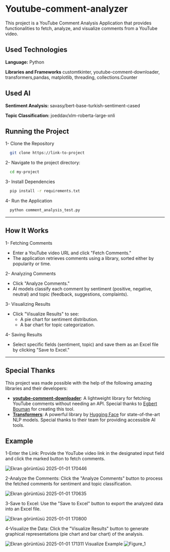# Youtube-comment-analyzer

This project is a YouTube Comment Analysis Application that provides functionalities to fetch, analyze, and visualize comments from a YouTube video.

## Used Technologies

**Language:** Python

**Libraries and Frameworks** customtkinter, youtube-comment-downloader, transformers,pandas, matplotlib, threading, collections.Counter

  
## Used AI

**Sentiment Analysis:** savasy/bert-base-turkish-sentiment-cased

**Topic Classification:** joeddav/xlm-roberta-large-xnli

  
##  Running the Project

1- Clone the Repository

```bash
  git clone https://link-to-project
```

2- Navigate to the project directory:

```bash
  cd my-project
```

3- Install Dependencies

```bash
  pip install -r requirements.txt
```

4- Run the Application

```bash
  python comment_analysis_test.py
```

  
---


## How It Works

1- Fetching Comments

- Enter a YouTube video URL and click "Fetch Comments." 
- The application retrieves comments using a library, sorted either by popularity or time.


2- Analyzing Comments

- Click "Analyze Comments."
- AI models classify each comment by sentiment (positive, negative, neutral) and topic (feedback, suggestions, complaints).

3- Visualizing Results
- Click "Visualize Results" to see:
   - A pie chart for sentiment distribution.
   - A bar chart for topic categorization.

4- Saving Results
- Select specific fields (sentiment, topic) and save them as an Excel file by clicking "Save to Excel."
---


  ## Special Thanks


This project was made possible with the help of the following amazing libraries and their developers:

- **[youtube-comment-downloader](https://github.com/egbertbouman/youtube-comment-downloader)**: A lightweight library for fetching YouTube comments without needing an API. Special thanks to [Egbert Bouman](https://github.com/egbertbouman) for creating this tool.
- **[Transformers](https://github.com/huggingface/transformers)**: A powerful library by [Hugging Face](https://huggingface.co/) for state-of-the-art NLP models. Special thanks to their team for providing accessible AI tools.



## Example
1-Enter the Link: Provide the YouTube video link in the designated input field and click the marked button to fetch comments.

![Ekran görüntüsü 2025-01-01 170446](https://github.com/user-attachments/assets/d415be9d-fe19-4954-bd92-5905ce7c590f)

2-Analyze the Comments: Click the "Analyze Comments" button to process the fetched comments for sentiment and topic classification.

![Ekran görüntüsü 2025-01-01 170635](https://github.com/user-attachments/assets/7b4fc9e9-6808-4fbd-99cb-2ed7235c8ac3)


3-Save to Excel: Use the "Save to Excel" button to export the analyzed data into an Excel file.

![Ekran görüntüsü 2025-01-01 170800](https://github.com/user-attachments/assets/485f348e-44b7-4454-a993-bf4578ddabae)


4-Visualize the Data: Click the "Visualize Results" button to generate graphical representations (pie chart and bar chart) of the analysis.

![Ekran görüntüsü 2025-01-01 171311](https://github.com/user-attachments/assets/ca3c26db-144f-4696-b437-fe690c5e12e7)
Visualize Example
![Figure_1](https://github.com/user-attachments/assets/d2798bed-aca0-4ffc-b362-5b387195078c)

  
